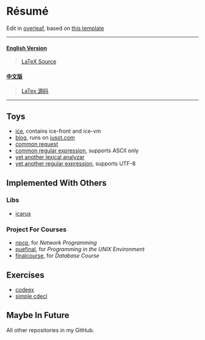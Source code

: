 # Résumé

Edit in [overleaf](https://www.overleaf.com), based on [this template](https://github.com/billryan/resume)

<hr>

#### [English Version](./resume.pdf)
> [LaTeX Source](./resume.tex)

#### [中文版](./resume-cn.pdf)
> [LaTex 源码](./resume-cn.tex)

<hr>

## Toys

* [ice](https://github.com/ice-lang), contains ice-front and ice-vm
* [blog](https://github.com/MU001999/blog), runs on [jusot.com](http://www.jusot.com)
* [common request](https://github.com/MU001999/commonrequest)
* [common regular expression](https://github.com/MU001999/commonregex), supports ASCII only
* [yet another lexical analyzar](https://github.com/MU001999/yala)
* [yet another regular expression](https://github.com/MU001999/yare), supports UTF-8

## Implemented With Others

### Libs

* [icarus](https://github.com/Jusot/icarus)

### Project For Courses

* [npcp](https://github.com/Jusot/npcp), for *Network Programming*
* [puefinal](https://github.com/MU001999/puefinal), for *Programming in the UNIX Environment*
* [finalcourse](https://github.com/SLXdatabase/finalcourse), for *Database Course*

## Exercises

* [codeex](https://github.com/MU001999/codeex)
* [simple cdecl](https://github.com/MU001999/simple_cdecl)

## Maybe In Future

All other repositories in my GitHub.
